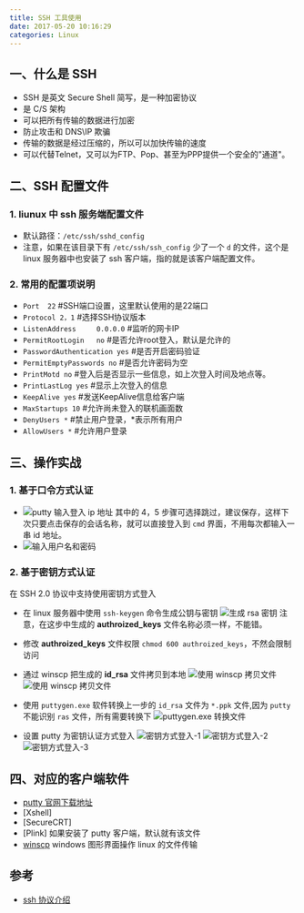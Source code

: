 ```yaml
---
title: SSH 工具使用
date: 2017-05-20 10:16:29
categories: Linux
---
```


## 一、什么是 SSH

- SSH 是英文 Secure Shell 简写，是一种加密协议
- 是 C/S 架构
- 可以把所有传输的数据进行加密
- 防止攻击和 DNS\IP 欺骗
- 传输的数据是经过压缩的，所以可以加快传输的速度
- 可以代替Telnet，又可以为FTP、Pop、甚至为PPP提供一个安全的"通道"。

## 二、SSH 配置文件

### 1. liunux 中 ssh 服务端配置文件
- 默认路径：`/etc/ssh/sshd_config`
- 注意，如果在该目录下有 `/etc/ssh/ssh_config` 少了一个 `d` 的文件，这个是 linux 服务器中也安装了 ssh 客户端，指的就是该客户端配置文件。

### 2. 常用的配置项说明
- `Port	 22`									      #SSH端口设置，这里默认使用的是22端口
- `Protocol	2，1`							    #选择SSH协议版本
- `ListenAddress	 0.0.0.0`				  #监听的网卡IP
- `PermitRootLogin	 no`					    #是否允许root登入，默认是允许的
- `PasswordAuthentication yes`			#是否开启密码验证
- `PermitEmptyPasswords no`		      #是否允许密码为空
- `PrintMotd no`										#登入后是否显示一些信息，如上次登入时间及地点等。
- `PrintLastLog yes`								#显示上次登入的信息
- `KeepAlive yes`										#发送KeepAlive信息给客户端
- `MaxStartups 10`									#允许尚未登入的联机画面数
- `DenyUsers *`											#禁止用户登录，*表示所有用户
- `AllowUsers *`										#允许用户登录

## 三、操作实战
### 1. 基于口令方式认证
- ![putty 输入登入 ip 地址](http://od6sd4xau.bkt.clouddn.com/ssh-1.png)
其中的 4，5 步骤可选择跳过，建议保存，这样下次只要点击保存的会话名称，就可以直接登入到 `cmd` 界面，不用每次都输入一串 id 地址。
- ![输入用户名和密码](http://od6sd4xau.bkt.clouddn.com/ssh-2.png)

### 2. 基于密钥方式认证
在 SSH 2.0 协议中支持使用密钥方式登入
- 在 linux 服务器中使用 `ssh-keygen` 命令生成公钥与密钥
![生成 rsa 密钥](http://od6sd4xau.bkt.clouddn.com/ssh-3.png)
注意，在这步中生成的 **authroized_keys** 文件名称必须一样，不能错。

- 修改 **authroized_keys** 文件权限
`chmod 600 authroized_keys`，不然会限制访问

- 通过 winscp 把生成的 **id_rsa** 文件拷贝到本地
![使用 winscp 拷贝文件](http://od6sd4xau.bkt.clouddn.com/ssh-4.png)
![使用 winscp 拷贝文件](http://od6sd4xau.bkt.clouddn.com/ssh-5.png)

- 使用 `puttygen.exe` 软件转换上一步的 `id_rsa` 文件为 `*.ppk` 文件,因为 `putty` 不能识别 `ras` 文件，所有需要转换下
![puttygen.exe 转换文件](http://od6sd4xau.bkt.clouddn.com/ssh-6.png)

- 设置 putty 为密钥认证方式登入
![密钥方式登入-1](http://od6sd4xau.bkt.clouddn.com/ssh-7.png)
![密钥方式登入-2](http://od6sd4xau.bkt.clouddn.com/ssh-8.png)
![密钥方式登入-3](http://od6sd4xau.bkt.clouddn.com/ssh-9.png)


## 四、对应的客户端软件
- [putty 官网下载地址](https://www.chiark.greenend.org.uk/~sgtatham/putty/latest.html)
- [Xshell]
- [SecureCRT]
- [Plink] 如果安装了 putty 客户端，默认就有该文件
- [winscp](http://winscp.net/eng/docs/lang:chs) windows 图形界面操作 linux 的文件传输


## 参考
- [ssh 协议介绍](http://blog.csdn.net/macrossdzh/article/details/5691924)



